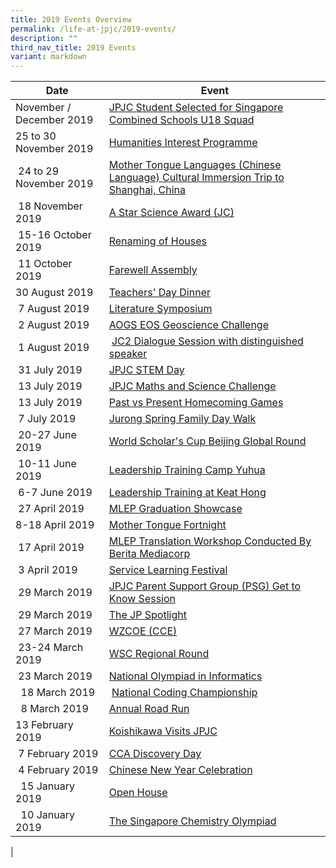 ```yaml
---
title: 2019 Events Overview
permalink: /life-at-jpjc/2019-events/
description: ""
third_nav_title: 2019 Events
variant: markdown
---
```

| Date | Event|
|---|---|
| November / December 2019 | [JPJC Student Selected for Singapore Combined Schools U18 Squad](https://www.jpjc.moe.edu.sg/life-at-jpjc/2019-events/jpjc-student-u18-squad/) |
| 25 to 30 November 2019 | [Humanities Interest Programme](https://www.jpjc.moe.edu.sg/life-at-jpjc/2019-events/humanities-interest-programme/) |
|  24 to 29 November 2019 | [Mother Tongue Languages (Chinese Language) Cultural Immersion Trip to Shanghai, China](https://www.jpjc.moe.edu.sg/life-at-jpjc/2019-events/mtl-chinese/) |
|  18 November 2019 | [A Star Science Award (JC)](https://www.jpjc.moe.edu.sg/life-at-jpjc/2019-events/science-award/) |
|  15-16 October 2019 |[Renaming of Houses](https://www.jpjc.moe.edu.sg/life-at-jpjc/2019-events/renaming-of-houses/) |
|  11 October 2019 |[Farewell Assembly](https://www.jpjc.moe.edu.sg/life-at-jpjc/2019-events/farewell-assembly/) |
| 30 August 2019  |[Teachers' Day Dinner](https://www.jpjc.moe.edu.sg/life-at-jpjc/2019-events/teachers-day-dinner/) |
|  7 August 2019 | [Literature Symposium](https://www.jpjc.moe.edu.sg/life-at-jpjc/2019-events/literature-symposium/) |
|  2 August 2019 | [AOGS EOS Geoscience Challenge](https://www.jpjc.moe.edu.sg/life-at-jpjc/2019-events/aogs-eos-geoscience-challenge/)|
|  1 August 2019 |  [JC2 Dialogue Session with distinguished speaker](https://www.jpjc.moe.edu.sg/life-at-jpjc/2019-events/jc2-sg-engagement-session/) |
|  31 July 2019 | [JPJC STEM Day](https://www.jpjc.moe.edu.sg/life-at-jpjc/2019-events/jpjc-stem-day/) |
|  13 July 2019 |[JPJC Maths and Science Challenge](https://www.jpjc.moe.edu.sg/life-at-jpjc/2019-events/jpjc-math-and-science-challenge/) |
|  13 July 2019 |[Past vs Present Homecoming Games](https://www.jpjc.moe.edu.sg/life-at-jpjc/2019-events/past-vs-present-homecoming-games/) |
|  7 July 2019 | [Jurong Spring Family Day Walk](https://www.jpjc.moe.edu.sg/life-at-jpjc/2019-events/jurong-spring-family-day-walk/) |
|  20-27 June 2019 |[World Scholar's Cup Beijing Global Round](https://www.jpjc.moe.edu.sg/life-at-jpjc/2019-events/the-jp-spotlight/world-scholar-cup-beijing-global-round/) |
|  10-11 June 2019 | [Leadership Training Camp Yuhua](https://www.jpjc.moe.edu.sg/life-at-jpjc/2019-events/leadership-training-camp-yuhua/) |
|  6-7 June 2019 | [Leadership Training at Keat Hong](https://www.jpjc.moe.edu.sg/life-at-jpjc/2019-events/leadership-training-at-keat-hong/) |
|  27 April 2019 | [MLEP Graduation Showcase](https://www.jpjc.moe.edu.sg/life-at-jpjc/2019-events/mlep-graduation-showcase/) |
| 8-18 April 2019  | [Mother Tongue Fortnight](https://www.jpjc.moe.edu.sg/life-at-jpjc/2019-events/mtl-fortnight/) |
|  17 April 2019 | [MLEP Translation Workshop Conducted By Berita Mediacorp](https://www.jpjc.moe.edu.sg/life-at-jpjc/2019-events/mlep-translation-workshop/) |
|  3 April 2019 | [Service Learning Festival](https://www.jpjc.moe.edu.sg/life-at-jpjc/2019-events/service-learning-festival/) |
|  29 March 2019 |[JPJC Parent Support Group (PSG) Get to Know Session](https://www.jpjc.moe.edu.sg/life-at-jpjc/2019-events/jpjc-psg-get-to-know-session/) |
|  29 March 2019 | [The JP Spotlight](https://www.jpjc.moe.edu.sg/life-at-jpjc/2019-events/the-jp-spotlight/) |
|  27 March 2019 |[WZCOE (CCE)](https://www.jpjc.moe.edu.sg/life-at-jpjc/2019-events/wzcoe-cce/)|
|  23-24 March 2019 | [WSC Regional Round](https://www.jpjc.moe.edu.sg/life-at-jpjc/2019-events/wsc-regional-round/)|
|  23 March 2019 | [National Olympiad in Informatics](https://www.jpjc.moe.edu.sg/life-at-jpjc/2019-events/national-olympiad-in-informatics/)|
|   18 March 2019 |  [National Coding Championship](https://www.jpjc.moe.edu.sg/life-at-jpjc/2019-events/national-coding-championship/)|
|   8 March 2019 | [Annual Road Run](https://www.jpjc.moe.edu.sg/life-at-jpjc/2019-events/annual-road-run/) |
| 13 February 2019  |[Koishikawa Visits JPJC](https://www.jpjc.moe.edu.sg/life-at-jpjc/2019-events/koishikawa-visits-jpjc/) |
|  7 February 2019 |[CCA Discovery Day](https://www.jpjc.moe.edu.sg/life-at-jpjc/2019-events/cca-discovery-day/) |
|  4 February 2019 | [Chinese New Year Celebration](https://www.jpjc.moe.edu.sg/life-at-jpjc/2019-events/cny-celebration/) |
|   15 January 2019 |[Open House](https://www.jpjc.moe.edu.sg/life-at-jpjc/2019-events/open-house/) |
|   10 January 2019 |[The Singapore Chemistry Olympiad](https://www.jpjc.moe.edu.sg/life-at-jpjc/2019-events/singapore-chemistry-olympiad/)|
|